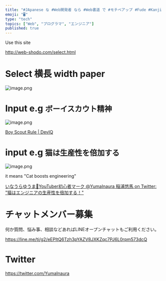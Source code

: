 ```yaml
---
title: "#JApanese な #Web開発者 なら #Web書道 で #モチベアップ #Fude #Kanji #Generator"
emoji: "🖥"
type: "tech"
topics: ["Web", "プログラマ", "エンジニア"]
published: true
---
```


Use this site

http://web-shodo.com/select.html

# Select 横長 width paper

![image.png](https://qiita-image-store.s3.amazonaws.com/0/89618/da2bb621-6ac0-591b-bdbd-4db076e4d182.png)


# Input e.g `ボーイスカウト精神`

![image.png](https://qiita-image-store.s3.amazonaws.com/0/89618/5b66df14-c058-951d-f23d-6e275d55f32a.png)

[Boy Scout Rule | DevIQ](https://deviq.com/boy-scout-rule/)



# input e.g `猫は生産性を倍加する`

![image.png](https://qiita-image-store.s3.amazonaws.com/0/89618/582555c3-0d76-57fc-793b-8ec2d71baa7f.png)

it means "Cat boosts engineering"

[いなうらゆうま💝YouTuber初心者マーク @YumaInaura 稲浦悠馬 on Twitter: "猫はエンジニアの生産性を倍加する！"](https://twitter.com/YumaInaura/status/1077484295684382720)








<!-- Update From Qiita API -->

# チャットメンバー募集


何か質問、悩み事、相談などあればLINEオープンチャットもご利用ください。

https://line.me/ti/g2/eEPltQ6Tzh3pYAZV8JXKZqc7PJ6L0rpm573dcQ





# Twitter


https://twitter.com/YumaInaura


<!-- Update From Qiita API -->


